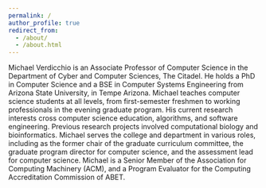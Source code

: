 ```yaml
---
permalink: /
author_profile: true
redirect_from: 
  - /about/
  - /about.html
---
```


Michael Verdicchio is an Associate Professor of Computer Science in the Department of Cyber and Computer Sciences, The Citadel. He holds a PhD in Computer Science and a BSE in Computer Systems Engineering from Arizona State University, in Tempe Arizona. Michael teaches computer science students at all levels, from first-semester freshmen to working professionals in the evening graduate program. His current research interests cross computer science education, algorithms, and software engineering. Previous research projects involved computational biology and bioinformatics. Michael serves the college and department in various roles, including as the former chair of the graduate curriculum committee, the graduate program director for computer science, and the assessment lead for computer science. Michael is a Senior Member of the Association for Computing Machinery (ACM), and a Program Evaluator for the Computing Accreditation Commission of ABET.
